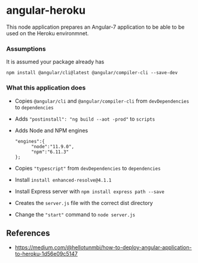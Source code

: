# angular-heroku

This node application prepares an Angular-7 application to be able to be used on the 
Heroku environmnet.

### Assumptions
It is assumed your package already has 

    npm install @angular/cli@latest @angular/compiler-cli --save-dev
    
### What this application does

* Copies `@angular/cli` and `@angular/compiler-cli` from `devDependencies` to `dependencies`
* Adds `"postinstall": "ng build --aot -prod"` to `scripts`
* Adds Node and NPM engines
      
      "engines":{
            "node":"11.9.0", 
            "npm":"6.11.3"
      };
      
* Copies `"typescript"` from `devDependencies` to `dependencies`
* Install `install enhanced-resolve@4.1.1`
* Install Express server with `npm install express path --save`
* Creates the `server.js` file with the correct dist directory
* Change the `"start"` command to `node server.js`

## References
* https://medium.com/@hellotunmbi/how-to-deploy-angular-application-to-heroku-1d56e09c5147
